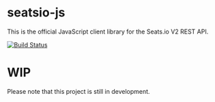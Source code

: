 # seatsio-js
This is the official JavaScript client library for the Seats.io V2 REST API.

[![Build Status](https://travis-ci.org/seatsio/seatsio-js.svg?branch=master)](https://travis-ci.org/seatsio/seatsio-js)

# WIP
Please note that this project is still in development.
